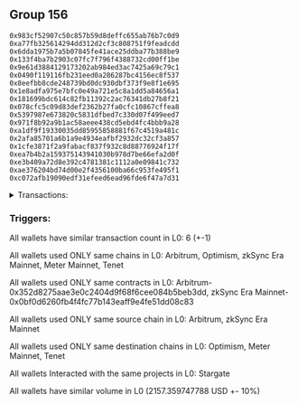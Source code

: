 ## Group 156

```0x4651a723b06301c600a55c5c56d6c079144ee0ea
0x983cf52907c50c857b59d8deffc655ab76b7c0d9
0xa77fb325614294dd312d2cf3c808751f9feadcdd
0x6dda1975b7a5b07845fe41ace25ddba77b388be9
0x133f4ba7b2903c07fc7f796f4388732cd00ff1be
0x9e61d3884129173202ab984ed3ac7425a69c79c1
0x0490f119116fb231eed0a286287bc4156ec8f537
0x8eefbb8cde248739bd0dc930dbf373f9e8f1e695
0x1e8adfa975e7bfc0e49a721e5c8a1dd5a84656a1
0x181699bdc614c82fb11392c2ac76341db27b8f21
0x078cfc5c09d83def2362b27fa0cfc10867cffea8
0x5397987e673820c5831dfbed7c330d07f499eed7
0x971f8b92a9b1ac58aeee438cd5ebd4fc4bbb9a28
0xa1df9f19330035dd85955858881f67c4519a481c
0x2afa85701a6b1a9e4934eafbf2932dc32cf3a857
0x1cfe3871f2a9fabacf837f932c8d88776924f17f
0xea7b4b2a159375143941030b978d7be66efa2d0f
0xe3b409a72d8e392c4781381c1112a0e09841c732
0xae376204bd74d00e2f4356100ba66c953fe495f1
0xc072afb19090edf31efeed6ead96fde6f47a7d31
```
<details>
<summary>Transactions:</summary>

Hashes: 

Wallet: 0x4651a723b06301c600a55c5c56d6c079144ee0ea

       Hash: 0x39ab6621dff6c184bf47ca9d83134ff16a4611e7b2b41add9d2b20407b283c78
         - source chain: Arbitrum
         - destination chain: Optimism
         - project: Stargate
         - contract: 0x352d8275aae3e0c2404d9f68f6cee084b5beb3dd
         - value USD: 4.905901231
       Hash: 0xc6f1cfd616d517fd5111b4191caffa92e46b99ea9ff0358afa6b5f96a93e9f2a
         - source chain: Arbitrum
         - destination chain: Optimism
         - project: Stargate
         - contract: 0x352d8275aae3e0c2404d9f68f6cee084b5beb3dd
         - value USD: 1074.305081523
       Hash: 0xf26b50643675411a21b480aec70cff95b17feda6a43e98a1a0490f87ae93faa8
         - source chain: Arbitrum
         - destination chain: Optimism
         - project: Stargate
         - contract: 0x352d8275aae3e0c2404d9f68f6cee084b5beb3dd
         - value USD: 1.475202355
       Hash: 0xb6a0f0991862b4a7b11cd278c11efb0f125cfb1bd726007c353656d2d2acd133
         - source chain: Arbitrum
         - destination chain: Optimism
         - project: Stargate
         - contract: 0x352d8275aae3e0c2404d9f68f6cee084b5beb3dd
         - value USD: 1076.673562679
       Hash: 0x9a9b236fcd8bf4f9106620c13f2c2d77095dfbb315bb3b4d3f9ae52e4f8cc54c
         - source chain: zkSync Era Mainnet
         - destination chain: Meter Mainnet
         - contract: 0x0bf0d6260fb4f4fc77b143eaff9e4fe51dd08c83
       Hash: 0x48282e687a7138991002f4642017850cb6bf7f2a2a323dc9cc1e278913e37876
         - source chain: zkSync Era Mainnet
         - destination chain: Tenet
         - contract: 0x0bf0d6260fb4f4fc77b143eaff9e4fe51dd08c83
Wallet: 0x983cf52907c50c857b59d8deffc655ab76b7c0d9

       Hash:0x0f138b97fd3f89393bee140da417042485bb668f51c8c1ed45bd41d814db4266
         - source chain: Arbitrum
         - destination chain: Optimism
         - project: Stargate
         - contract: 0x352d8275aae3e0c2404d9f68f6cee084b5beb3dd
         - value USD: 4.54250114
       Hash:0x08cb1a840f98d23f95168e4bda7555f35fa368c8da98c661cddab19ffdade5f3
         - source chain: Arbitrum
         - destination chain: Optimism
         - project: Stargate
         - contract: 0x352d8275aae3e0c2404d9f68f6cee084b5beb3dd
         - value USD: 1077.303142216
       Hash:0x210b23bb40a10c61c183f66e0f4f1535cf6419036de781600d19d939bb027bd4
         - source chain: Arbitrum
         - destination chain: Optimism
         - project: Stargate
         - contract: 0x352d8275aae3e0c2404d9f68f6cee084b5beb3dd
         - value USD: 1.659602642
       Hash:0x464178a5b064a61bbe185d6d5afef5ae5b73f4e1ca2b3a6b3d82e236e4951135
         - source chain: Arbitrum
         - destination chain: Optimism
         - project: Stargate
         - contract: 0x352d8275aae3e0c2404d9f68f6cee084b5beb3dd
         - value USD: 1068.675987468
       Hash:0xf64f843a6f29f718bf525a48f5993c3b12c3a58d1bf87132bfc5d8ce7c3fc3f2
         - source chain: zkSync Era Mainnet
         - destination chain: Meter Mainnet
         - contract: 0x0bf0d6260fb4f4fc77b143eaff9e4fe51dd08c83
       Hash:0xb80c7627984dabbef52d157925e0ae154751eb6f667329515f7bf7b92f722f40
         - source chain: zkSync Era Mainnet
         - destination chain: Tenet
         - contract: 0x0bf0d6260fb4f4fc77b143eaff9e4fe51dd08c83
Wallet: 0xa77fb325614294dd312d2cf3c808751f9feadcdd

       Hash:0xb7cdd298c88bc37a1c6f2030b30ebfc03bedc90146019f48b6c219b300d2339e
         - source chain: Arbitrum
         - destination chain: Optimism
         - project: Stargate
         - contract: 0x352d8275aae3e0c2404d9f68f6cee084b5beb3dd
         - value USD: 5.269301322
       Hash:0xe92474e05fbf0768bf0a98b57bc6b7240baf10ec9d8f8b3433000fbd5cfec375
         - source chain: Arbitrum
         - destination chain: Optimism
         - project: Stargate
         - contract: 0x352d8275aae3e0c2404d9f68f6cee084b5beb3dd
         - value USD: 1053.318656675
       Hash:0xa09d41df5c216c9c3f09b2fab84b4a7bbdc806cdb8fcc1c1ffbe3e2769dcadfc
         - source chain: Arbitrum
         - destination chain: Optimism
         - project: Stargate
         - contract: 0x352d8275aae3e0c2404d9f68f6cee084b5beb3dd
         - value USD: 1.844002927
       Hash:0x78b92186e7a867ad717b85e217271caf79b7578932ec2f7c9ef5853ff4881977
         - source chain: Arbitrum
         - destination chain: Optimism
         - project: Stargate
         - contract: 0x352d8275aae3e0c2404d9f68f6cee084b5beb3dd
         - value USD: 1071.675078172
       Hash:0x0818e22f38e60b36042ed63d30ce6c8e2086e78619d385550e7c9ed89475c6c6
         - source chain: zkSync Era Mainnet
         - destination chain: Meter Mainnet
         - contract: 0x0bf0d6260fb4f4fc77b143eaff9e4fe51dd08c83
       Hash:0x8879205d61dd89d660f22c555262ef6d10216757766f578c907dd4c2034efad9
         - source chain: zkSync Era Mainnet
         - destination chain: Tenet
         - contract: 0x0bf0d6260fb4f4fc77b143eaff9e4fe51dd08c83
Wallet: 0x6dda1975b7a5b07845fe41ace25ddba77b388be9

       Hash:0xa7ec8c0884ef5fb29308d67a85f2bbd01d73631c33b1872e5ce6abe50cef9316
         - source chain: Arbitrum
         - destination chain: Optimism
         - project: Stargate
         - contract: 0x352d8275aae3e0c2404d9f68f6cee084b5beb3dd
         - value USD: 4.905901231
       Hash:0xb216f56105b9b74a1ca42ff71af78402c7fcd918eadf5a45c794a91cd12e1a5d
         - source chain: Arbitrum
         - destination chain: Optimism
         - project: Stargate
         - contract: 0x352d8275aae3e0c2404d9f68f6cee084b5beb3dd
         - value USD: 1093.292799243
       Hash:0x4eef1539642931fb2b87f5ebfcefd646d6a0690e0a6d53cd22aa38930509dca7
         - source chain: Arbitrum
         - destination chain: Optimism
         - project: Stargate
         - contract: 0x352d8275aae3e0c2404d9f68f6cee084b5beb3dd
         - value USD: 1.290802043
       Hash:0x2b39de7e3c3189f437151784c3bf47219b9b5c413e514072e891454dfd4a37ea
         - source chain: Arbitrum
         - destination chain: Optimism
         - project: Stargate
         - contract: 0x352d8275aae3e0c2404d9f68f6cee084b5beb3dd
         - value USD: 1093.66841
       Hash:0x251c1ef9ba51e443e7b46ce42b62722c20b42a1226e197d9f71ff32d659da14c
         - source chain: zkSync Era Mainnet
         - destination chain: Meter Mainnet
         - contract: 0x0bf0d6260fb4f4fc77b143eaff9e4fe51dd08c83
       Hash:0x8b9e418ca707d5c782f85e0a817429741cb7f25953850cdf5855259818f0a762
         - source chain: zkSync Era Mainnet
         - destination chain: Tenet
         - contract: 0x0bf0d6260fb4f4fc77b143eaff9e4fe51dd08c83
Wallet: 0x133f4ba7b2903c07fc7f796f4388732cd00ff1be

       Hash:0xb0fe4015368dfd3a20ea69060818f40e28e38d6d99401c74954afdd196724132
         - source chain: Arbitrum
         - destination chain: Optimism
         - project: Stargate
         - contract: 0x352d8275aae3e0c2404d9f68f6cee084b5beb3dd
         - value USD: 5.087601276
       Hash:0xabde0b6621796c12b2627629a75d5515c53d464af60072fe87282566cadbddd4
         - source chain: Arbitrum
         - destination chain: Optimism
         - project: Stargate
         - contract: 0x352d8275aae3e0c2404d9f68f6cee084b5beb3dd
         - value USD: 1010.346453414
       Hash:0x1dae54193d449796200c190f68b4cdc36c0ffae09131a4a928ae9200ad363c1f
         - source chain: Arbitrum
         - destination chain: Optimism
         - project: Stargate
         - contract: 0x352d8275aae3e0c2404d9f68f6cee084b5beb3dd
         - value USD: 1.65960262
       Hash:0x442ad77f884390f7eebc9958b3c36ccc5409565818c95d47c662d5b65cbc8640
         - source chain: Arbitrum
         - destination chain: Optimism
         - project: Stargate
         - contract: 0x352d8275aae3e0c2404d9f68f6cee084b5beb3dd
         - value USD: 1055.679927752
       Hash:0xc108c24e60707292141a9c4b61b8799b3b1935a68a8bb5a789e20cb252791979
         - source chain: zkSync Era Mainnet
         - destination chain: Meter Mainnet
         - contract: 0x0bf0d6260fb4f4fc77b143eaff9e4fe51dd08c83
       Hash:0xc691d83260f3bde1c826687fd47072b8229427e1b70f56e7f72345d56ca1a7f7
         - source chain: zkSync Era Mainnet
         - destination chain: Tenet
         - contract: 0x0bf0d6260fb4f4fc77b143eaff9e4fe51dd08c83
Wallet: 0x9e61d3884129173202ab984ed3ac7425a69c79c1

       Hash:0xea30f4b359bb69349606ce428b2c38ad5b7b72a09d59ab6ddb0d519b77adf573
         - source chain: Arbitrum
         - destination chain: Optimism
         - project: Stargate
         - contract: 0x352d8275aae3e0c2404d9f68f6cee084b5beb3dd
         - value USD: 3.997401003
       Hash:0x947ab377f841e458005155f1a15f97e545e72b4bcd450bd513fb1407d79c9e43
         - source chain: Arbitrum
         - destination chain: Optimism
         - project: Stargate
         - contract: 0x352d8275aae3e0c2404d9f68f6cee084b5beb3dd
         - value USD: 1084.298617166
       Hash:0x7ea14c2f7515e47f1fbd7566d0286a8876f91c208f999fc3b4c9dafd6c446b78
         - source chain: Arbitrum
         - destination chain: Optimism
         - project: Stargate
         - contract: 0x352d8275aae3e0c2404d9f68f6cee084b5beb3dd
         - value USD: 1.290802011
       Hash:0xefc165775b62674ea1780b66dd114cced964d2e5ee0a72f45a01e1dc40a03edb
         - source chain: Arbitrum
         - destination chain: Optimism
         - project: Stargate
         - contract: 0x352d8275aae3e0c2404d9f68f6cee084b5beb3dd
         - value USD: 1094.668106902
       Hash:0xd7cc2ce59cdf2e40329bbc763a4bbbe0bf54883ff6e6d49e4168da38f2f07cf2
         - source chain: zkSync Era Mainnet
         - destination chain: Meter Mainnet
         - contract: 0x0bf0d6260fb4f4fc77b143eaff9e4fe51dd08c83
       Hash:0x0bd1943323a51824a5423999d9ee17f1d18a6d1c734dbdb12d12b7dd95fe4734
         - source chain: zkSync Era Mainnet
         - destination chain: Tenet
         - contract: 0x0bf0d6260fb4f4fc77b143eaff9e4fe51dd08c83
Wallet: 0x0490f119116fb231eed0a286287bc4156ec8f537

       Hash:0x63561ff8116e8e22e957fe8c15e0cd396461c5e835edc3957022191ae354f43f
         - source chain: Arbitrum
         - destination chain: Optimism
         - project: Stargate
         - contract: 0x352d8275aae3e0c2404d9f68f6cee084b5beb3dd
         - value USD: 5.559279835
       Hash:0x17bde950577b9f0189de694d813539c41ec89709e1db45810cd98949b831bbc9
         - source chain: Arbitrum
         - destination chain: Optimism
         - project: Stargate
         - contract: 0x352d8275aae3e0c2404d9f68f6cee084b5beb3dd
         - value USD: 1061.313485189
       Hash:0x651400005f49f9ec8ee52f66c2f4a3188e01a6e72b56ab71ebff69847f28dc44
         - source chain: Arbitrum
         - destination chain: Optimism
         - project: Stargate
         - contract: 0x352d8275aae3e0c2404d9f68f6cee084b5beb3dd
         - value USD: 1.290802007
       Hash:0x5c472c91b1e5e89100ab63d4248c1e750aeb28c47080c524dcafdfd6d654ce48
         - source chain: Arbitrum
         - destination chain: Optimism
         - project: Stargate
         - contract: 0x352d8275aae3e0c2404d9f68f6cee084b5beb3dd
         - value USD: 1094.668106902
       Hash:0x63c4cf76b441b77b11510b785cb3255bd76f75a8c06df90ec9a21b1ee1887b57
         - source chain: zkSync Era Mainnet
         - destination chain: Meter Mainnet
         - contract: 0x0bf0d6260fb4f4fc77b143eaff9e4fe51dd08c83
       Hash:0x0fed7eca55183dccb7e63369c7598bb3ee1ead8d2e41ebb8889fce9f8ec0e6f9
         - source chain: zkSync Era Mainnet
         - destination chain: Tenet
         - contract: 0x0bf0d6260fb4f4fc77b143eaff9e4fe51dd08c83
Wallet: 0x8eefbb8cde248739bd0dc930dbf373f9e8f1e695

       Hash:0x31d88c5111037bedb1af1a8ee631289572369a8345f4b75832d0f63ae6f95632
         - source chain: Arbitrum
         - destination chain: Optimism
         - project: Stargate
         - contract: 0x352d8275aae3e0c2404d9f68f6cee084b5beb3dd
         - value USD: 3.891495884
       Hash:0x8e15169bfd4eab8b898f9dd471b58c52a868511839af83120cd785c543b70154
         - source chain: Arbitrum
         - destination chain: Optimism
         - project: Stargate
         - contract: 0x352d8275aae3e0c2404d9f68f6cee084b5beb3dd
         - value USD: 1015.343221235
       Hash:0xd2c364a1a8888818ee002eb5454bcba4fe398d0ccf639df222464099fb436c2f
         - source chain: Arbitrum
         - destination chain: Optimism
         - project: Stargate
         - contract: 0x352d8275aae3e0c2404d9f68f6cee084b5beb3dd
         - value USD: 1.475202288
       Hash:0x237ce42e5b35097a1e4c6a412838aa5a90dadfd52c6ee4eed7cd47853c254014
         - source chain: Arbitrum
         - destination chain: Optimism
         - project: Stargate
         - contract: 0x352d8275aae3e0c2404d9f68f6cee084b5beb3dd
         - value USD: 1052.680837048
       Hash:0x4d3654cb9b0b8d5cd284c512876eaf64d64916f0316c7fd513b73b55e0e5ee80
         - source chain: zkSync Era Mainnet
         - destination chain: Meter Mainnet
         - contract: 0x0bf0d6260fb4f4fc77b143eaff9e4fe51dd08c83
       Hash:0x1f5fb2a83b58e83cfbd1c9277067dce6a495cb9b96cda5a637ea5db8a6c48105
         - source chain: zkSync Era Mainnet
         - destination chain: Tenet
         - contract: 0x0bf0d6260fb4f4fc77b143eaff9e4fe51dd08c83
Wallet: 0x1e8adfa975e7bfc0e49a721e5c8a1dd5a84656a1

       Hash:0xda04002cb58c05cc7030544140e130732fafb36a05c67b1a1f28ac0517de5fe1
         - source chain: Arbitrum
         - destination chain: Optimism
         - project: Stargate
         - contract: 0x352d8275aae3e0c2404d9f68f6cee084b5beb3dd
         - value USD: 4.818042524
       Hash:0x53e67d782e99eb881975cce4a770001949f462063e5ee8b98209a5833706f850
         - source chain: Arbitrum
         - destination chain: Optimism
         - project: Stargate
         - contract: 0x352d8275aae3e0c2404d9f68f6cee084b5beb3dd
         - value USD: 1002.3516249
       Hash:0x6b3fda592ec8a2d20240fcbbeab2a5af62353a47b23e1e832da5bb9e6780e89a
         - source chain: Arbitrum
         - destination chain: Optimism
         - project: Stargate
         - contract: 0x352d8275aae3e0c2404d9f68f6cee084b5beb3dd
         - value USD: 1.659602567
       Hash:0x9ceabfab1eb146e2d02ae44d3c31923940f21f85ad045d150180555ea06559b1
         - source chain: Arbitrum
         - destination chain: Optimism
         - project: Stargate
         - contract: 0x352d8275aae3e0c2404d9f68f6cee084b5beb3dd
         - value USD: 1078.672956481
       Hash:0x1c71bdcb353de2ca8100c728ccc4b577001e2861e6b463da88a0cceeb725c0d4
         - source chain: zkSync Era Mainnet
         - destination chain: Meter Mainnet
         - contract: 0x0bf0d6260fb4f4fc77b143eaff9e4fe51dd08c83
       Hash:0xae878c4aa635408deb3f038d3dd6bfc64f5b98702e63c50a71cfea50fb7f93c9
         - source chain: zkSync Era Mainnet
         - destination chain: Tenet
         - contract: 0x0bf0d6260fb4f4fc77b143eaff9e4fe51dd08c83
Wallet: 0x181699bdc614c82fb11392c2ac76341db27b8f21

       Hash:0xe245356a407e3b633d5acd741b3061662a4f4e2e911fef24646351943fb06723
         - source chain: Arbitrum
         - destination chain: Optimism
         - project: Stargate
         - contract: 0x352d8275aae3e0c2404d9f68f6cee084b5beb3dd
         - value USD: 4.076805212
       Hash:0xd8ecb158e983a9bdacadcd53d276b10b90246a2da2a50c0480343683062da25b
         - source chain: Arbitrum
         - destination chain: Optimism
         - project: Stargate
         - contract: 0x352d8275aae3e0c2404d9f68f6cee084b5beb3dd
         - value USD: 1054.318010239
       Hash:0x27406a421a5fa487d89139954c73ba1332438303a281d9518360083816c708d9
         - source chain: Arbitrum
         - destination chain: Optimism
         - project: Stargate
         - contract: 0x352d8275aae3e0c2404d9f68f6cee084b5beb3dd
         - value USD: 1.659602559
       Hash:0x5100fb4bc0bc5ccf93f6b779d44be11475561f0bb006232e3f3cc4a5e74c4924
         - source chain: Arbitrum
         - destination chain: Optimism
         - project: Stargate
         - contract: 0x352d8275aae3e0c2404d9f68f6cee084b5beb3dd
         - value USD: 1006.694779589
       Hash:0x833eb289700b22560ca66a93d360796cda469eb2c970bf8515411e15662e62e5
         - source chain: zkSync Era Mainnet
         - destination chain: Meter Mainnet
         - contract: 0x0bf0d6260fb4f4fc77b143eaff9e4fe51dd08c83
       Hash:0x9973073607d79c238802c8dbeed1f4675166d5568e315537796fceb5f3fbe705
         - source chain: zkSync Era Mainnet
         - destination chain: Tenet
         - contract: 0x0bf0d6260fb4f4fc77b143eaff9e4fe51dd08c83
Wallet: 0x078cfc5c09d83def2362b27fa0cfc10867cffea8

       Hash:0x1512b918aecbf840acb2ab7c1a73a17cb35adcaa5a1f3010cfbcb50b44708815
         - source chain: Arbitrum
         - destination chain: Optimism
         - project: Stargate
         - contract: 0x352d8275aae3e0c2404d9f68f6cee084b5beb3dd
         - value USD: 4.632733196
       Hash:0xec161dcfb4b84943b762c414c0e87b6fbaac30f620ffc16a3d2ed6fd4df9a139
         - source chain: Arbitrum
         - destination chain: Optimism
         - project: Stargate
         - contract: 0x352d8275aae3e0c2404d9f68f6cee084b5beb3dd
         - value USD: 1034.330938955
       Hash:0xbff4f67bde852d4a51bbac6750e4ea5b0ccee1a1d7d9dc03549ff8699dfb3f8b
         - source chain: Arbitrum
         - destination chain: Optimism
         - project: Stargate
         - contract: 0x352d8275aae3e0c2404d9f68f6cee084b5beb3dd
         - value USD: 1.475202268
       Hash:0xb9468bc77373edff34ffe6ed46830ff3028753a58be43ac2397ab6a30beaa320
         - source chain: Arbitrum
         - destination chain: Optimism
         - project: Stargate
         - contract: 0x352d8275aae3e0c2404d9f68f6cee084b5beb3dd
         - value USD: 1067.676290567
       Hash:0x105dcf910d40760cf22c7d98eabe4d6f8b054be0e0def3e8b0b5a577330a718f
         - source chain: zkSync Era Mainnet
         - destination chain: Meter Mainnet
         - contract: 0x0bf0d6260fb4f4fc77b143eaff9e4fe51dd08c83
       Hash:0x80b184bb39a2cc20109c4c22d74aad9dcb62e3eeef740d3b05bab02aeea7b514
         - source chain: zkSync Era Mainnet
         - destination chain: Tenet
         - contract: 0x0bf0d6260fb4f4fc77b143eaff9e4fe51dd08c83
Wallet: 0x5397987e673820c5831dfbed7c330d07f499eed7

       Hash:0xdba6f4ee9b3a1dbd25f52495b998308d14d96b35efacd3fae84d3acbb50b5f74
         - source chain: Arbitrum
         - destination chain: Optimism
         - project: Stargate
         - contract: 0x352d8275aae3e0c2404d9f68f6cee084b5beb3dd
         - value USD: 5.188661179
       Hash:0xb416cdbbdad54a434d3b6d62dbb14e40703b67ea34da691ccb873c5358205f4b
         - source chain: Arbitrum
         - destination chain: Optimism
         - project: Stargate
         - contract: 0x352d8275aae3e0c2404d9f68f6cee084b5beb3dd
         - value USD: 1043.325121033
       Hash:0x857f437f48c05aea6e7a3f0dd3732be0745a32d6ef60c4a5a1b3b1b976b5eeed
         - source chain: Arbitrum
         - destination chain: Optimism
         - project: Stargate
         - contract: 0x352d8275aae3e0c2404d9f68f6cee084b5beb3dd
         - value USD: 1.844002827
       Hash:0x028d1b080c77a8efff5eb2336dab8e4bbd65e40ba7342797e3559abb84dbe344
         - source chain: Arbitrum
         - destination chain: Optimism
         - project: Stargate
         - contract: 0x352d8275aae3e0c2404d9f68f6cee084b5beb3dd
         - value USD: 1030.68750522
       Hash:0xf21bdce99a71919aaa3aff8c9f4930b24aa08eea8019965bed61227aea25ca52
         - source chain: zkSync Era Mainnet
         - destination chain: Meter Mainnet
         - contract: 0x0bf0d6260fb4f4fc77b143eaff9e4fe51dd08c83
       Hash:0xc55c735e4b75523763bb8cc6352c9ef2cfee6a8247bc491e7beeb3bf64afc5bb
         - source chain: zkSync Era Mainnet
         - destination chain: Tenet
         - contract: 0x0bf0d6260fb4f4fc77b143eaff9e4fe51dd08c83
Wallet: 0x971f8b92a9b1ac58aeee438cd5ebd4fc4bbb9a28

       Hash:0x44810e6ea227af0a6eb1085626f9490a0bb8dc4998aa725f5eca688040d662eb
         - source chain: Arbitrum
         - destination chain: Optimism
         - project: Stargate
         - contract: 0x352d8275aae3e0c2404d9f68f6cee084b5beb3dd
         - value USD: 3.891495884
       Hash:0xf02bcd246ad5d8ee57106f75166d2d4232fa3a0209f0959c43efdb66473d062f
         - source chain: Arbitrum
         - destination chain: Optimism
         - project: Stargate
         - contract: 0x352d8275aae3e0c2404d9f68f6cee084b5beb3dd
         - value USD: 999.353564208
       Hash:0x04b69c9572919de3148aefef65ba11b39bd31d4b5904dc47eeaeab07ccbbd92d
         - source chain: Arbitrum
         - destination chain: Optimism
         - project: Stargate
         - contract: 0x352d8275aae3e0c2404d9f68f6cee084b5beb3dd
         - value USD: 1.843994153
       Hash:0x46d2728e6534b30784c82163767d8256626e105c8d9cd7c0fa1360ab724b2b8d
         - source chain: Arbitrum
         - destination chain: Optimism
         - project: Stargate
         - contract: 0x352d8275aae3e0c2404d9f68f6cee084b5beb3dd
         - value USD: 1088.669925494
       Hash:0x35704205b81201713b305d4666327cb4eb5271baed98d735a817f38a5e2e0a83
         - source chain: zkSync Era Mainnet
         - destination chain: Meter Mainnet
         - contract: 0x0bf0d6260fb4f4fc77b143eaff9e4fe51dd08c83
       Hash:0xe02e845a0dbf7da7e80e96f93e106e8630b205fe9740a9a3dd65c3d09b45cb83
         - source chain: zkSync Era Mainnet
         - destination chain: Tenet
         - contract: 0x0bf0d6260fb4f4fc77b143eaff9e4fe51dd08c83
Wallet: 0xa1df9f19330035dd85955858881f67c4519a481c

       Hash:0xc384c3896113b3d7db2e18c1e9cbefe7cb2c89a9f904cae9d9da26f66a24f6b5
         - source chain: Arbitrum
         - destination chain: Optimism
         - project: Stargate
         - contract: 0x352d8275aae3e0c2404d9f68f6cee084b5beb3dd
         - value USD: 3.706186557
       Hash:0x76e5501bd0b49488de589af8045670ae7d20a5c7a651e01858069d89be59ff31
         - source chain: Arbitrum
         - destination chain: Optimism
         - project: Stargate
         - contract: 0x352d8275aae3e0c2404d9f68f6cee084b5beb3dd
         - value USD: 1021.33934262
       Hash:0xfb7e8d7c809325bb2be5d1b979a14145cae25a909ec003575b98f90bd8e61324
         - source chain: Arbitrum
         - destination chain: Optimism
         - project: Stargate
         - contract: 0x352d8275aae3e0c2404d9f68f6cee084b5beb3dd
         - value USD: 1.475191102
       Hash:0xff17d68838140a7dc29609d68349606dab2851053bb3b2dd7367e0088b04af0a
         - source chain: Arbitrum
         - destination chain: Optimism
         - project: Stargate
         - contract: 0x352d8275aae3e0c2404d9f68f6cee084b5beb3dd
         - value USD: 1071.955602324
       Hash:0x492a1fc6b753d933f3d22d52b61c30f28ce77c1fd1376e410bfc5b1c82641011
         - source chain: zkSync Era Mainnet
         - destination chain: Meter Mainnet
         - contract: 0x0bf0d6260fb4f4fc77b143eaff9e4fe51dd08c83
       Hash:0xc6c4608c06756defc0a16cf0ce1fc94c4a7704e5b307c4425b2ee991d339469c
         - source chain: zkSync Era Mainnet
         - destination chain: Tenet
         - contract: 0x0bf0d6260fb4f4fc77b143eaff9e4fe51dd08c83
Wallet: 0x2afa85701a6b1a9e4934eafbf2932dc32cf3a857

       Hash:0xa43480b98f3bf96f1d126e6d67b3b9dcb66335baaa438659ce921c26da3b36c0
         - source chain: Arbitrum
         - destination chain: Optimism
         - project: Stargate
         - contract: 0x352d8275aae3e0c2404d9f68f6cee084b5beb3dd
         - value USD: 5.559279835
       Hash:0xf28e598c8215323530d2a980ab157dfb74371e58e7ced78d78bff9f7d247a111
         - source chain: Arbitrum
         - destination chain: Optimism
         - project: Stargate
         - contract: 0x352d8275aae3e0c2404d9f68f6cee084b5beb3dd
         - value USD: 1058.315424496
       Hash:0x8429f1215b5303591537167a40645a5e4a57a924e8c406384c7bdfd015b31f80
         - source chain: Arbitrum
         - destination chain: Optimism
         - project: Stargate
         - contract: 0x352d8275aae3e0c2404d9f68f6cee084b5beb3dd
         - value USD: 1.290792209
       Hash:0x60c01fea4d3390199906ea70354f9c4324031ad0ce3a0855e2de924490580e1a
         - source chain: Arbitrum
         - destination chain: Optimism
         - project: Stargate
         - contract: 0x352d8275aae3e0c2404d9f68f6cee084b5beb3dd
         - value USD: 1047.97896257
       Hash:0x5e66b5848eb865a77e93be04adf8a3e5a1c105bc70312962d5cfe74af392c16e
         - source chain: zkSync Era Mainnet
         - destination chain: Meter Mainnet
         - contract: 0x0bf0d6260fb4f4fc77b143eaff9e4fe51dd08c83
       Hash:0x96f7147d5074ed6e85b332fe44029f58bfa3b77ac00fd0c5836ed0c5d7169e16
         - source chain: zkSync Era Mainnet
         - destination chain: Tenet
         - contract: 0x0bf0d6260fb4f4fc77b143eaff9e4fe51dd08c83
Wallet: 0x1cfe3871f2a9fabacf837f932c8d88776924f17f

       Hash:0xb8d9f2754e696eb845603bfe11f218e79049b40e841c43558f7e08d4e1a8a764
         - source chain: Arbitrum
         - destination chain: Optimism
         - project: Stargate
         - contract: 0x352d8275aae3e0c2404d9f68f6cee084b5beb3dd
         - value USD: 4.632733196
       Hash:0x023d78db6f28235720a3d92aebf1a58bfc04c310808ac5cb714f4922e15ee9e8
         - source chain: Arbitrum
         - destination chain: Optimism
         - project: Stargate
         - contract: 0x352d8275aae3e0c2404d9f68f6cee084b5beb3dd
         - value USD: 1057.316070932
       Hash:0xb8d85d0f3f9fda2ec20f05acf79a9bd6ce7958a4349caea94eed122df084bdc9
         - source chain: Arbitrum
         - destination chain: Optimism
         - project: Stargate
         - contract: 0x352d8275aae3e0c2404d9f68f6cee084b5beb3dd
         - value USD: 1.659589795
       Hash:0xc0e09540ce318f9d2923e3023a3e2a7dc93d7da6de71e01f7aca7af1ceaaa874
         - source chain: Arbitrum
         - destination chain: Optimism
         - project: Stargate
         - contract: 0x352d8275aae3e0c2404d9f68f6cee084b5beb3dd
         - value USD: 1001.024709719
       Hash:0xd9609bf1c5236f2b53fd4e0cd7ee25485f040684019960f54ffc91cacc3182da
         - source chain: zkSync Era Mainnet
         - destination chain: Meter Mainnet
         - contract: 0x0bf0d6260fb4f4fc77b143eaff9e4fe51dd08c83
       Hash:0x958f47a1e304a13359e60850504a88ed73774b4cced1c75923371088dbe3b9fb
         - source chain: zkSync Era Mainnet
         - destination chain: Tenet
         - contract: 0x0bf0d6260fb4f4fc77b143eaff9e4fe51dd08c83
Wallet: 0xea7b4b2a159375143941030b978d7be66efa2d0f

       Hash:0x1e2da314e56a2a32daff6179c0067fd1b1ac738c9bdc23b76cecb09cbe0dc337
         - source chain: Arbitrum
         - destination chain: Optimism
         - project: Stargate
         - contract: 0x352d8275aae3e0c2404d9f68f6cee084b5beb3dd
         - value USD: 4.447423868
       Hash:0x39f7dface4cdb42051f1b834d17d3d1c271eb1622ec9c329b92d43dfd0156c52
         - source chain: Arbitrum
         - destination chain: Optimism
         - project: Stargate
         - contract: 0x352d8275aae3e0c2404d9f68f6cee084b5beb3dd
         - value USD: 1087.296677858
       Hash:0x10798fbb787b4b09149de5f31ceab0119953c19bc163238bd1494e581d868437
         - source chain: Arbitrum
         - destination chain: Optimism
         - project: Stargate
         - contract: 0x352d8275aae3e0c2404d9f68f6cee084b5beb3dd
         - value USD: 1.290792057
       Hash:0xf672013d09ca40c428493aebb554512d19d27b96adad8dab1a2751fe7118e779
         - source chain: Arbitrum
         - destination chain: Optimism
         - project: Stargate
         - contract: 0x352d8275aae3e0c2404d9f68f6cee084b5beb3dd
         - value USD: 1037.988696006
       Hash:0xe11a7947ba29b9cb9bb2d82a649517634197510d6843fe023e5f62a7563b4551
         - source chain: zkSync Era Mainnet
         - destination chain: Meter Mainnet
         - contract: 0x0bf0d6260fb4f4fc77b143eaff9e4fe51dd08c83
       Hash:0xde8d1502b10fc516ad7ec5207ef83d96debaf96edaf07649409729ea135a6354
         - source chain: zkSync Era Mainnet
         - destination chain: Tenet
         - contract: 0x0bf0d6260fb4f4fc77b143eaff9e4fe51dd08c83
Wallet: 0xe3b409a72d8e392c4781381c1112a0e09841c732

       Hash:0x6262680fd9669bd5f60c573ee904436908e970198123a6b504518bd96304f45a
         - source chain: Arbitrum
         - destination chain: Optimism
         - project: Stargate
         - contract: 0x352d8275aae3e0c2404d9f68f6cee084b5beb3dd
         - value USD: 4.26211454
       Hash:0x39f36d7693eaf971aab853a0ad27a4f97e71fc68a731b4c648fa9275b096e93f
         - source chain: Arbitrum
         - destination chain: Optimism
         - project: Stargate
         - contract: 0x352d8275aae3e0c2404d9f68f6cee084b5beb3dd
         - value USD: 1049.321242418
       Hash:0x17e4b7d6d133acbd3395ab664b9f39aaa81d872d9e4ec40544c64d141767f2d1
         - source chain: Arbitrum
         - destination chain: Optimism
         - project: Stargate
         - contract: 0x352d8275aae3e0c2404d9f68f6cee084b5beb3dd
         - value USD: 1.29079173
       Hash:0x910b1762078db028fb45a8aa8a68fb19f13f425f03b054d80073dbbc55046024
         - source chain: Arbitrum
         - destination chain: Optimism
         - project: Stargate
         - contract: 0x352d8275aae3e0c2404d9f68f6cee084b5beb3dd
         - value USD: 1017.009136222
       Hash:0xda9b4564ecd52677e83cbcd8eb86dceb25852576a950e67506cd3efbedafe561
         - source chain: zkSync Era Mainnet
         - destination chain: Meter Mainnet
         - contract: 0x0bf0d6260fb4f4fc77b143eaff9e4fe51dd08c83
       Hash:0x03251f466441aa7a4ea60c78be865e525f0100b8f93446e9b85afb788099fe08
         - source chain: zkSync Era Mainnet
         - destination chain: Tenet
         - contract: 0x0bf0d6260fb4f4fc77b143eaff9e4fe51dd08c83
Wallet: 0xae376204bd74d00e2f4356100ba66c953fe495f1

       Hash:0xd9ddeba610060085ba5b10addc97bb6127d359ba620c76f3aeb6d750f424bb52
         - source chain: Arbitrum
         - destination chain: Optimism
         - project: Stargate
         - contract: 0x352d8275aae3e0c2404d9f68f6cee084b5beb3dd
         - value USD: 5.003351851
       Hash:0x35a8d0f46e8c6a32dbf894dc080a2d4cd5c63e9d032607fb9e295f49486e69b5
         - source chain: Arbitrum
         - destination chain: Optimism
         - project: Stargate
         - contract: 0x352d8275aae3e0c2404d9f68f6cee084b5beb3dd
         - value USD: 1055.317363804
       Hash:0x888d1f00c72a946028dc0aa997301894e656657997c38aa36306b35623a0025d
         - source chain: Arbitrum
         - destination chain: Optimism
         - project: Stargate
         - contract: 0x352d8275aae3e0c2404d9f68f6cee084b5beb3dd
         - value USD: 1.475165425
       Hash:0x10abf25caf38a3dd7cd1397158626d5494fa302fddc5ee92c84fe25f610a1306
         - source chain: Arbitrum
         - destination chain: Optimism
         - project: Stargate
         - contract: 0x352d8275aae3e0c2404d9f68f6cee084b5beb3dd
         - value USD: 1008.017896314
       Hash:0x8481d2356867918fe282e755a56a08cb180ece7ebe4f566023cd4bec99246fb3
         - source chain: zkSync Era Mainnet
         - destination chain: Meter Mainnet
         - contract: 0x0bf0d6260fb4f4fc77b143eaff9e4fe51dd08c83
       Hash:0x32798a0c6784cf25b07d450aebabd6d5157dce06bc769cc1ce8e162ceacfdea9
         - source chain: zkSync Era Mainnet
         - destination chain: Tenet
         - contract: 0x0bf0d6260fb4f4fc77b143eaff9e4fe51dd08c83
Wallet: 0xc072afb19090edf31efeed6ead96fde6f47a7d31

       Hash:0x1bc73a720da8698816adf95a9c327a7c0f8be77efcee5112927c59f9714a0c95
         - source chain: Arbitrum
         - destination chain: Optimism
         - project: Stargate
         - contract: 0x352d8275aae3e0c2404d9f68f6cee084b5beb3dd
         - value USD: 4.818042524
       Hash:0x210f013531068252e06ed17ca26aaf19ff8b28a0c8ea36fe3e09854fa598a5ec
         - source chain: Arbitrum
         - destination chain: Optimism
         - project: Stargate
         - contract: 0x352d8275aae3e0c2404d9f68f6cee084b5beb3dd
         - value USD: 1021.33934262
       Hash:0x5d948ebe8863e17c1ca840c2c1c17f71eb5eb22aa0ff3dbe85c87ba1d8ff0b34
         - source chain: Arbitrum
         - destination chain: Optimism
         - project: Stargate
         - contract: 0x352d8275aae3e0c2404d9f68f6cee084b5beb3dd
         - value USD: 1.290769742
       Hash:0x8dcf5114c15fd7b53e415a76ffee4484eaac6c5c3ec6607a70507d5a0575e29a
         - source chain: Arbitrum
         - destination chain: Optimism
         - project: Stargate
         - contract: 0x352d8275aae3e0c2404d9f68f6cee084b5beb3dd
         - value USD: 1049.977015883
       Hash:0x0d054a3e721d52173f7d924504e7658d5cb7fc6851472bb77d3f30d1464ca2bf
         - source chain: zkSync Era Mainnet
         - destination chain: Meter Mainnet
         - contract: 0x0bf0d6260fb4f4fc77b143eaff9e4fe51dd08c83
       Hash:0xb4853c16ec4f441ea66c1f515acf966e4c38b046b0005730fb2be3a51d50c348
         - source chain: zkSync Era Mainnet
         - destination chain: Tenet
         - contract: 0x0bf0d6260fb4f4fc77b143eaff9e4fe51dd08c83

</details>


### Triggers: 
All wallets have similar transaction count in L0: 6 (+-1)

All wallets used ONLY same chains in L0: Arbitrum, Optimism, zkSync Era Mainnet, Meter Mainnet, Tenet

All wallets used ONLY same contracts in L0: Arbitrum-0x352d8275aae3e0c2404d9f68f6cee084b5beb3dd, zkSync Era Mainnet-0x0bf0d6260fb4f4fc77b143eaff9e4fe51dd08c83

All wallets used ONLY same source chain in L0: Arbitrum, zkSync Era Mainnet

All wallets used ONLY same destination chains in L0: Optimism, Meter Mainnet, Tenet

All wallets Interacted with the same projects in L0: Stargate

All wallets have similar volume in L0 (2157.359747788 USD +- 10%)

